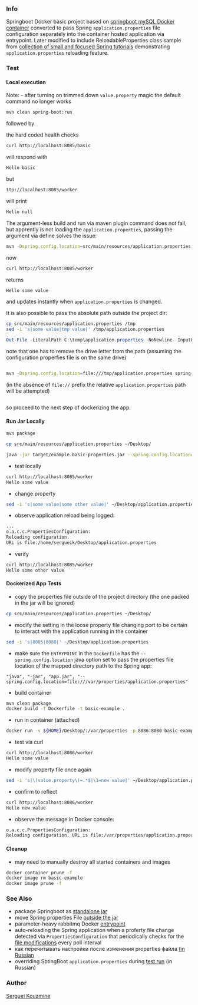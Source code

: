 ### Info

Springboot Docker basic project based on [springboot mySQL Docker container](https://github.com/TechPrimers/docker-mysql-spring-boot-example)
converted to pass Spring `application.properties` file configuration separately into the container
hosted application via entrypoint.
Later modified to include ReloadableProperties class sample from [collection of small and focused Spring tutorials](https://github.com/eugenp/tutorials/tree/master/spring-boot-modules/spring-boot-properties/src/main/java/com/baeldung/properties/reloading) demonstrating `application.properties` reloading feature.

### Test

#### Local execution
Note: - after turning on trimmed down `value.property` magic the default command no longer works
```sh
mvn clean spring-boot:run
```
followed by

the hard coded health checks
```sh
curl http://localhost:8085/basic
```
will respond with 
```sh
Hello basic
```
but
```sh
ttp://localhost:8085/worker
```
will print
```sh
Hello null
```
The argument-less build and run via maven plugin command does not fail,
but apprently is not loading the `application.properties`, passing the argument 
via define solves the issue:
```sh
mvn -Dspring.config.location=src/main/resources/application.properties spring-boot:run
```
now
```sh
curl http://localhost:8085/worker
```
returns
```sh
Hello some value
```


and updates instantly when `application.properties` is changed.


It is also possible to pass the absolute path outside the project dir:

```sh
cp src/main/resources/application.properties /tmp
sed -i 's|some value|tmp value|' /tmp/application.properties
```

```powershell
Out-File -LiteralPath C:\temp\application.properties -NoNewline -InputObject ([system.String]::Join("`n", (get-content -path .\src\main\resources\application.properties)).replace('some value','different value'))
```
note that one has to remove the drive letter from the path (assuming the configuration properfies file is on the same drive)
```sh

mvn -Dspring.config.location=file:///tmp/application.properties spring-boot:run
```
(in the absence of `file://` prefix the relative `application.properties` path will be attempted)
```sh
```
so proceed to the next step of dockerizing the app.

#### Run Jar Locally 
```sh
mvn package
```
```sh
cp src/main/resources/application.properties ~/Desktop/
```
```sh
java -jar target/example.basic-properties.jar --spring.config.location=file:///home/$(whoami)/Desktop/application.properties
```
* test locally
```sh
curl http://localhost:8085/worker
Hello some value
```
* change property
```sh
sed -i 's|some value|some other value|' ~/Desktop/application.properties
```
* observe application reload being logged:
```sh
...
o.a.c.c.PropertiesConfiguration: 
Reloading configuration. 
URL is file:/home/sergueik/Desktop/application.properties
```
* verify
```sh
curl http://localhost:8085/worker
Hello some other value
```
#### Dockerized App Tests

* copy the properties file outside of the project directory (the one packed in the jar will be ignored)
```sh
cp src/main/resources/application.properties ~/Desktop/
```
* modify the setting in the loose property file changing port to be certain to interact with the application running in the container
```sh 
sed -i 's|8085|8080|' ~/Desktop/application.properties
```
* make sure the `ENTRYPOINT` in the `Dockerfile` has
the `--spring.config.location` java option set 
to pass the properties file location of the mapped directory path to the Spring app:
```
"java", "-jar", "app.jar", "--spring.config.location=file:///var/properties/application.properties"
```
* build container

```sh
mvn clean package
docker build -f Dockerfile -t basic-example .
```
* run in container (attached)
```sh
docker run -v ${HOME}/Desktop/:/var/properties -p 8086:8080 basic-example
```
* test via curl
```sh
curl http://localhost:8086/worker
Hello some value
```
* modify property file once again
```sh
sed -i 's|\(value.property\)=.*$|\1=new value|' ~/Desktop/application.properties
```
* confirm to reflect
```sh
curl http://localhost:8086/worker
Hello new value
```
* observe the message in Docker console:
```sh
o.a.c.c.PropertiesConfiguration: 
Reloading configuration. URL is file:/var/properties/application.properties
```

#### Cleanup
* may need to manually destroy all started containers and images
```sh
docker container prune -f
docker image rm basic-example
docker image prune -f
```

### See Also
  * package Springboot as [standalone jar](https://www.baeldung.com/spring-boot-run-maven-vs-executable-jar)
  * move Spring properties File [outside the jar](https://www.baeldung.com/spring-properties-file-outside-jar)
  * parameter-heavy rabbitmq Docker [entrypoint](https://github.com/docker-library/rabbitmq/blob/master/3.8/alpine/docker-entrypoint.sh)
  * auto-reloading the Spring application when a proferty file change detected via `PropertiesConfiguration` that periodically checks for the [file modifications](https://www.baeldung.com/spring-reloading-properties) every poll interval
  * как перечитывать настройки после изменения properties файла [(in Russian](https://qna.habr.com/q/713981)
  * overriding SptingBoot `application.properties` during [test run](https://fooobar.com/questions/85477/override-default-spring-boot-applicationproperties-settings-in-junit-test) (in Russian)
### Author
[Serguei Kouzmine](kouzmine_serguei@yahoo.com)
